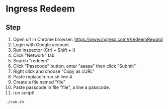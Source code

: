 # Ingress Redeem

## Step
1. Open url in Chrome browser: https://www.ingress.com/r/redeemReward
2. Login with Google account
3. Run inspector (Ctrl + Shift + I)
4. Click "Network" tab
5. Search "redeem"
6. Click "Passcode" button, enter "aaaaa" then click "Submit"
7. Right click and choose "Copy as cURL"
8. Paste replacein run.sh line 4
9. Create a file named "file"
10. Paste passcode in file "file", a line a passcode.
11. run script!
``` script
./run.sh
```

